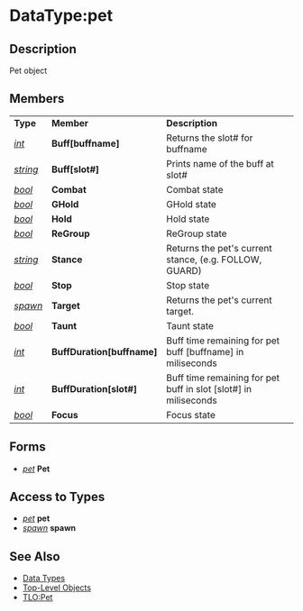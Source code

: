 # DataType:pet

## Description

Pet object

## Members

|  |  |  |
| :--- | :--- | :--- |
| **Type** | **Member** | **Description** |
| [_int_](datatype-int.md) | **Buff\[buffname\]** | Returns the slot\# for buffname |
| [_string_]() | **Buff\[slot\#\]** | Prints name of the buff at slot\# |
| [_bool_](datatype-bool.md) | **Combat** | Combat state |
| [_bool_](datatype-bool.md) | **GHold** | GHold state |
| [_bool_](datatype-bool.md) | **Hold** | Hold state |
| [_bool_](datatype-bool.md) | **ReGroup** | ReGroup state |
| [_string_]() | **Stance** | Returns the pet's current stance, \(e.g. FOLLOW, GUARD\) |
| [_bool_](datatype-bool.md) | **Stop** | Stop state |
| [_spawn_](datatype-spawn.md) | **Target** | Returns the pet's current target. |
| [_bool_](datatype-bool.md) | **Taunt** | Taunt state |
| [_int_](datatype-int.md) | **BuffDuration\[buffname\]** | Buff time remaining for pet buff \[buffname\] in miliseconds |
| [_int_](datatype-int.md) | **BuffDuration\[slot\#\]** | Buff time remaining for pet buff in slot \[slot\#\] in miliseconds |
| [_bool_](datatype-bool.md) | **Focus** | Focus state |

## Forms

* [_pet_](datatype-pet.md) **Pet**

## Access to Types

* [_pet_](datatype-pet.md) **pet**
* [_spawn_](datatype-spawn.md) **spawn**

## See Also

* [Data Types](./)
* [Top-Level Objects](../top-level-objects/)
* [TLO:Pet](../top-level-objects/tlo-pet.md)

